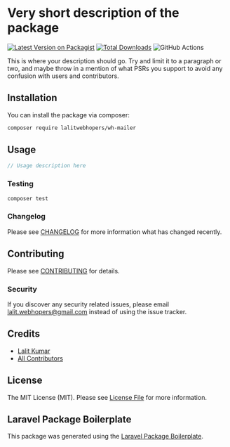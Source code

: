 # Very short description of the package

[![Latest Version on Packagist](https://img.shields.io/packagist/v/lalitwebhopers/wh-mailer.svg?style=flat-square)](https://packagist.org/packages/lalitwebhopers/wh-mailer)
[![Total Downloads](https://img.shields.io/packagist/dt/lalitwebhopers/wh-mailer.svg?style=flat-square)](https://packagist.org/packages/lalitwebhopers/wh-mailer)
![GitHub Actions](https://github.com/lalitwebhopers/wh-mailer/actions/workflows/main.yml/badge.svg)

This is where your description should go. Try and limit it to a paragraph or two, and maybe throw in a mention of what PSRs you support to avoid any confusion with users and contributors.

## Installation

You can install the package via composer:

```bash
composer require lalitwebhopers/wh-mailer
```

## Usage

```php
// Usage description here
```

### Testing

```bash
composer test
```

### Changelog

Please see [CHANGELOG](CHANGELOG.md) for more information what has changed recently.

## Contributing

Please see [CONTRIBUTING](CONTRIBUTING.md) for details.

### Security

If you discover any security related issues, please email lalit.webhopers@gmail.com instead of using the issue tracker.

## Credits

-   [Lalit Kumar](https://github.com/lalitwebhopers)
-   [All Contributors](../../contributors)

## License

The MIT License (MIT). Please see [License File](LICENSE.md) for more information.

## Laravel Package Boilerplate

This package was generated using the [Laravel Package Boilerplate](https://laravelpackageboilerplate.com).
